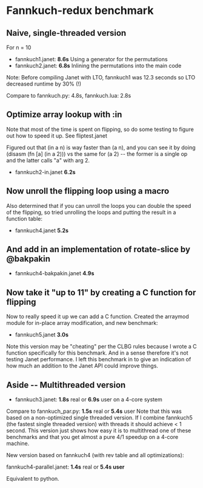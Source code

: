 # Fannkuch-redux benchmark

## Naive, single-threaded version

For n = 10

* fannkuch1.janet: **8.6s** Using a generator for the permutations
* fannkuch2.janet: **6.8s** Inlining the permutations into the main code

Note: Before compiling Janet with LTO, fannkuch1 was 12.3 seconds so LTO
decreased runtime by 30% (!)

Compare to fannkuch.py: 4.8s, fannkuch.lua: 2.8s

## Optimize array lookup with :in

Note that most of the time is spent on flipping, so do some testing
to figure out how to speed it up.  See fliptest.janet

Figured out that (in a n) is way faster than (a n), and you
can see it by doing (disasm (fn [a] (in a 2))) vs the same
for (a 2) -- the former is a single op and the latter calls
"a" with arg 2.

* fannkuch2-in.janet **6.2s**

## Now unroll the flipping loop using a macro

Also determined that if you can unroll the loops you can double
the speed of the flipping, so tried unrolling the loops and putting
the result in a function table:

* fannkuch4.janet **5.2s**

## And add in an implementation of rotate-slice by @bakpakin

* fannkuch4-bakpakin.janet **4.9s**

## Now take it "up to 11" by creating a C function for flipping

Now to really speed it up we can add a C function.  Created the
arraymod module for in-place array modification, and new benchmark:

* fannkuch5.janet **3.0s**

Note this version may be "cheating" per the CLBG rules because I
wrote a C function specifically for this benchmark.  And in a sense
therefore it's not testing Janet performance.  I left this benchmark
in to give an indication of how much an addition to the Janet API
could improve things.

## Aside -- Multithreaded version

* fannkuch3.janet: **1.8s** real or **6.9s** user on a 4-core system

Compare to fannkuch_par.py: **1.5s** real or **5.4s** user
Note that this was based on a non-optimized single threaded version.
If I combine fannkuch5 (the fastest single threaded version) with
threads it should achieve < 1 second.  This version just shows how
easy it is to multithread one of these benchmarks and that you get
almost a pure 4/1 speedup on a 4-core machine.

New version based on fannkuch4 (with rev table and all optimizations):

fannkuch4-parallel.janet: **1.4s** real or **5.4s user**

Equivalent to python.

